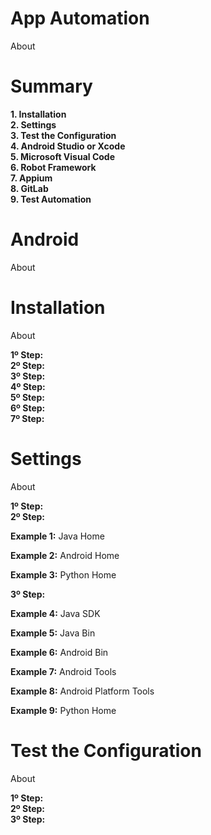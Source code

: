 # App Automation
About

# Summary
**1. Installation** <br>
**2. Settings** <br>
**3. Test the Configuration** <br>
**4. Android Studio or Xcode** <br>
**5. Microsoft Visual Code** <br>
**6. Robot Framework** <br>
**7. Appium** <br>
**8. GitLab** <br>
**9. Test Automation** <br>

# Android
About

# Installation
About

**1º Step:** <br>
**2º Step:** <br>
**3º Step:** <br>
**4º Step:** <br>
**5º Step:** <br>
**6º Step:** <br>
**7º Step:** <br>

# Settings
About

**1º Step:** <br>
**2º Step:** <br>

**Example 1:** Java Home <br>

**Example 2:** Android Home <br>

**Example 3:** Python Home <br>

**3º Step:** <br>

**Example 4:** Java SDK <br>

**Example 5:** Java Bin <br>

**Example 6:** Android Bin <br>

**Example 7:** Android Tools <br>

**Example 8:** Android Platform Tools <br>

**Example 9:** Python Home <br>

# Test the Configuration
About

**1º Step:** <br>
**2º Step:** <br>
**3º Step:** <br>



